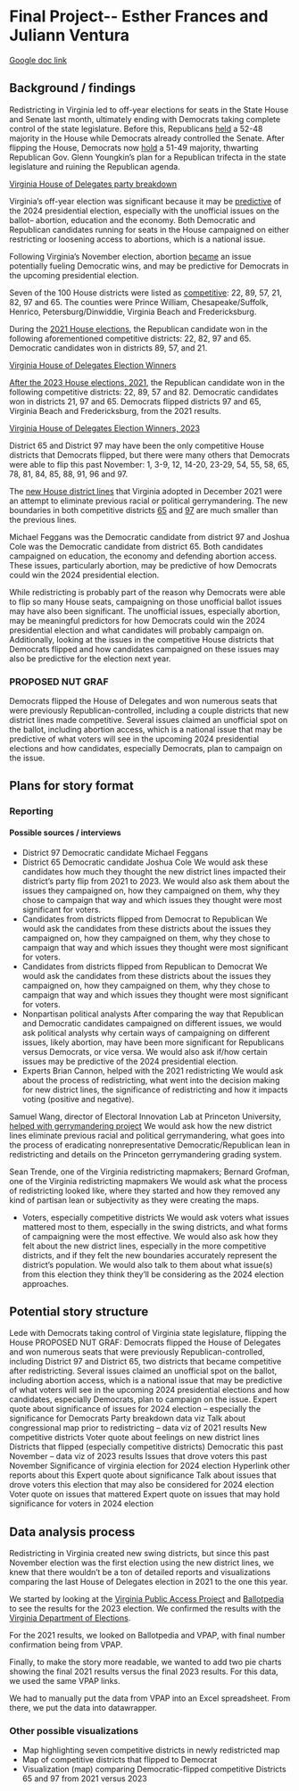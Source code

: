 # Final Project-- Esther Frances and Juliann Ventura
[Google doc link](https://docs.google.com/document/d/10b6MXB4OTckT_VPNyIAMgeKNBygKN08QwCAtNnhHcVw/edit?usp=sharing)
## Background / findings
Redistricting in Virginia led to off-year elections for seats in the State House and Senate last month, ultimately ending with Democrats taking complete control of the state legislature. Before this, Republicans [held](https://www.vpap.org/electionresults/20211102/house/) a 52-48 majority in the House while Democrats already controlled the Senate. After flipping the House, Democrats now [hold](https://www.vpap.org/electionresults/20231107/house/) a 51-49 majority, thwarting Republican Gov. Glenn Youngkin’s plan for a Republican trifecta in the state legislature and ruining the Republican agenda.

[Virginia House of Delegates party breakdown](https://datawrapper.dwcdn.net/2qj4a/2/)

Virginia’s off-year election was significant because it may be [predictive](https://www.politico.com/news/2023/10/07/virginia-legislative-elections-2024-00120467) of the 2024 presidential election, especially with the unofficial issues on the ballot– abortion, education and the economy. Both Democratic and Republican candidates running for seats in the House campaigned on either restricting or loosening access to abortions, which is a national issue.

Following Virginia’s November election, abortion [became](https://www.nytimes.com/2023/11/08/us/politics/election-results-democrats-abortion.html) an issue potentially fueling Democratic wins, and may be predictive for Democrats in the upcoming presidential election.

Seven of the 100 House districts were listed as [competitive](https://www.vpap.org/elections/house/vpap-index/): 22, 89, 57, 21, 82, 97 and 65. The counties were Prince William, Chesapeake/Suffolk, Henrico, Petersburg/Dinwiddie, Virginia Beach and Fredericksburg. 

During the [2021 House elections](https://www.vpap.org/electionresults/20211102/house/), the Republican candidate won in the following aforementioned competitive districts: 22, 82, 97 and 65. Democratic candidates won in districts 89, 57, and 21.

[Virginia House of Delegates Election Winners](https://www.datawrapper.de/_/Y5SyL/)

[After the 2023 House elections, 2021](https://www.vpap.org/electionresults/20231107/house/), the Republican candidate won in the following competitive districts: 22, 89, 57 and 82. Democratic candidates won in districts 21, 97 and 65. Democrats flipped districts 97 and 65, Virginia Beach and Fredericksburg, from the 2021 results.

[Virginia House of Delegates Election Winners, 2023](https://www.datawrapper.de/_/Po6l7/)

District 65 and District 97 may have been the only competitive House districts that Democrats flipped, but there were many others that Democrats were able to flip this past November: 1, 3-9, 12, 14-20, 23-29, 54, 55, 58, 65, 78, 81, 84, 85, 88, 91, 96 and 97.

The [new House district lines](https://www.vpap.org/redistricting/plan/house-of-delegates/) that Virginia adopted in December 2021 were an attempt to eliminate previous racial or political gerrymandering. The new boundaries in both competitive districts [65](https://www.vpap.org/offices/house-of-delegates-65/redistricting/) and [97](https://www.vpap.org/offices/house-of-delegates-97/redistricting/) are much smaller than the previous lines. 

Michael Feggans was the Democratic candidate from district 97 and Joshua Cole was the Democratic candidate from district 65. Both candidates campaigned on education, the economy and defending abortion access. These issues, particularly abortion, may be predictive of how Democrats could win the 2024 presidential election.

While redistricting is probably part of the reason why Democrats were able to flip so many House seats, campaigning on those unofficial ballot issues may have also been significant. The unofficial issues, especially abortion, may be meaningful predictors for how Democrats could win the 2024 presidential election and what candidates will probably campaign on. Additionally, looking at the issues in the competitive House districts that Democrats flipped and how candidates campaigned on these issues may also be predictive for the election next year.

### PROPOSED NUT GRAF
Democrats flipped the House of Delegates and won numerous seats that were previously Republican-controlled, including a couple districts that new district lines made competitive. Several issues claimed an unofficial spot on the ballot, including abortion access, which is a national issue that may be predictive of what voters will see in the upcoming 2024 presidential elections and how candidates, especially Democrats, plan to campaign on the issue.
## Plans for story format
### Reporting
#### Possible sources / interviews
* District 97 Democratic candidate Michael Feggans
* District 65 Democratic candidate Joshua Cole
We would ask these candidates how much they thought the new district lines impacted their district’s party flip from 2021 to 2023. We would also ask them about the issues they campaigned on, how they campaigned on them, why they chose to campaign that way and which issues they thought were most significant for voters.
* Candidates from districts flipped from Democrat to Republican
We would ask the candidates from these districts about the issues they campaigned on, how they campaigned on them, why they chose to campaign that way and which issues they thought were most significant for voters.
* Candidates from districts flipped from Republican to Democrat
We would ask the candidates from these districts about the issues they campaigned on, how they campaigned on them, why they chose to campaign that way and which issues they thought were most significant for voters.
* Nonpartisan political analysts
After comparing the way that Republican and Democratic candidates campaigned on different issues, we would ask political analysts why certain ways of campaigning on different issues, likely abortion, may have been more significant for Republicans versus Democrats, or vice versa. We would also ask if/how certain issues may be predictive of the 2024 presidential election.
* Experts
Brian Cannon, helped with the 2021 redistricting
We would ask about the process of redistricting, what went into the decision making for new district lines, the significance of redistricting and how it impacts voting (positive and negative).

Samuel Wang, director of Electoral Innovation Lab at Princeton University, [helped with gerrymandering project](https://gerrymander.princeton.edu/)
We would ask how the new district lines eliminate previous racial and political gerrymandering, what goes into the process of eradicating nonrepresentative Democratic/Republican lean in redistricting and details on the Princeton gerrymandering grading system.

Sean Trende, one of the Virginia redistricting mapmakers; Bernard Grofman, one of the Virginia redistricting mapmakers
We would ask what the process of redistricting looked like, where they started and how they removed any kind of partisan lean or subjectivity as they were creating the maps.
* Voters, especially competitive districts
We would ask voters what issues mattered most to them, especially in the swing districts, and what forms of campaigning were the most effective. We would also ask how they felt about the new district lines, especially in the more competitive districts, and if they felt the new boundaries accurately represent the district’s population. We would also talk to them about what issue(s) from this election they think they’ll be considering as the 2024 election approaches.
## Potential story structure
Lede with Democrats taking control of Virginia state legislature, flipping the House
PROPOSED NUT GRAF: Democrats flipped the House of Delegates and won numerous seats that were previously Republican-controlled, including District 97 and District 65, two districts that became competitive after redistricting. Several issues claimed an unofficial spot on the ballot, including abortion access, which is a national issue that may be predictive of what voters will see in the upcoming 2024 presidential elections and how candidates, especially Democrats, plan to campaign on the issue.
  Expert quote about significance of issues for 2024 election – especially the significance for Democrats 
  Party breakdown data viz
Talk about congressional map prior to redistricting – data viz of 2021 results
  New competitive districts 
    Voter quote about feelings on new district lines
Districts that flipped (especially competitive districts) Democratic this past November – data viz of 2023 results
  Issues that drove voters this past November
Significance of virginia election for 2024 election
  Hyperlink other reports about this
  Expert quote about significance 
Talk about issues that drove voters this election that may also be considered for 2024 election
  Voter quote on issues that mattered 
Expert quote on issues that may hold significance for voters in 2024 election
## Data analysis process
Redistricting in Virginia created new swing districts, but since this past November election was the first election using the new district lines, we knew that there wouldn’t be a ton of detailed reports and visualizations comparing the last House of Delegates election in 2021 to the one this year. 

We started by looking at the [Virginia Public Access Project](https://www.vpap.org/) and [Ballotpedia](https://ballotpedia.org/Virginia) to see the results for the 2023 election. We confirmed the results with the [Virginia Department of Elections](https://www.elections.virginia.gov/). 

For the 2021 results, we looked on Ballotpedia and VPAP, with final number confirmation being from VPAP.

Finally, to make the story more readable, we wanted to add two pie charts showing the final 2021 results versus the final 2023 results. For this data, we used the same VPAP links. 

We had to manually put the data from VPAP into an Excel spreadsheet. From there, we put the data into datawrapper. 
### Other possible visualizations
* Map highlighting seven competitive districts in newly redistricted map
* Map of competitive districts that flipped to Democrat
* Visualization (map) comparing Democratic-flipped competitive Districts 65 and 97 from 2021 versus 2023

